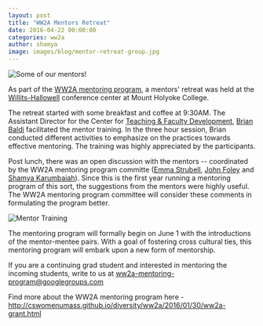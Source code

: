```yaml
---
layout: post
title: "WW2A Mentors Retreat"
date: 2016-04-22 00:00:00
categories: ww2a
author: shamya
image: images/blog/mentor-retreat-group.jpg
---
```


![Some of our mentors!](/images/mentor_retreat_group.jpg)

As part of the [WW2A mentoring program](http://cswomenumass.github.io/WW2A.html), a mentors' retreat was held at the [Willits-Hallowell](https://www.mtholyoke.edu/willits) conference center at Mount Holyoke College. 

The retreat started with some breakfast and coffee at 9:30AM. The Assistant Director for the Center for [Teaching & Faculty Development](https://www.umass.edu/ctfd/), [Brian Baldi](https://www.umass.edu/ctfd/about/baldi.shtml) facilitated the mentor training. In the three hour session, Brian conducted different activities to emphasize on the practices towards effective mentoring. The training was highly appreciated by the participants. 

Post lunch, there was an open discussion with the mentors -- coordinated by the WW2A mentoring program committe ([Emma Strubell](http://people.cs.umass.edu/~strubell/), [John Foley](http://jjfiv.github.io) and [Shamya Karumbaiah](http://shamya.github.io)). Since this is the first year running a mentoring program of this sort, the suggestions from the mentors were highly useful. The WW2A mentoring program committee will consider these comments in formulating the program better. 

![Mentor Training](/images/mentor_training.jpg)

The mentoring program will formally begin on June 1 with the introductions of the mentor-mentee pairs. With a goal of fostering cross cultural ties, this mentoring program will embark upon a new form of mentorship. 

If you are a continuing grad student and interested in mentoring the incoming students, write to us at ww2a-mentoring-program@googlegroups.com

Find more about the WW2A mentoring program here - http://cswomenumass.github.io/diversity/ww2a/2016/01/30/ww2a-grant.html

